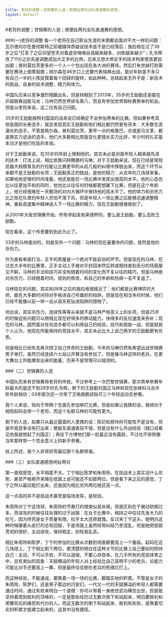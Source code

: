 ```yaml
---
title: 老将的调整；世锦赛的人选；顺便扯两句女队直通赛的感想。
layout: default
---
```


#老将的调整；世锦赛的人选；顺便扯两句女队直通赛的感想。

###(一)老将的调整
每一个老将在自己职业生涯的末期都会面对不大一样的问题：瓦尔德内尔在曼彻斯特之前被媒体质疑说技术是不是已经落后；施拉格在过了38岁之后”打丢了之后仰望苍天对着虚空喃喃自语越来越多，训练越来越少“；孔令辉改了11分之后先是调整成加大正手的比例，后来又想大修反手的技术构架使其更加凶狠；普利莫拉茨更多的一个人一个包出现在各大洲的赛场，然后打朱世赫打到需要在赛场上按摩肩膀；佩尔森在46岁口上还要代表瑞典出战，面对年龄差不多只有自己一半的小孩捉摸着每个回球的旋转，如此种种。总结起来无外乎是：新技术的挑战，自身的技术调整，精力和体力。

中国队历来以竞争激烈残酷出名，但是转眼到了2013年，35岁的王励勤还是能在乒超联赛战胜马龙；马林仍然世界排名第八，而且有参加世界锦标赛男单的机会。但是以老将来说，这二位有自己问题。

35岁的王励勤按照刘国梁的话来说已经确定不会参加男单的比赛。但如果参考其他各国的长寿选手，就会发现其实王励勤和他们相比都仍然更有资本：大多数生涯漫长的选手，不管是佩尔森，普利莫拉茨，更早一点的格鲁巴，亦或是马文革，都是靠实力说话的选手。他们大多数相比周旋变化更擅长实力比拼，年少时的扎实基本功才是他们吃饭的本钱。

对于王励勤来说，在35岁的年龄上限制他的，其实未必是对面年轻人越来越先进的技术：打法上说，相比依靠闪转腾挪的马琳，对于王励勤来说，现在已经是常规武器大规模普及的拧拉能让比赛更早的从前几板的纠缠中挣脱出来，而这个环节从来都不是王励勤的长项；王励勤真正的挑战，是他的精力：从去年的几场球来看，如果给他足够的时间准备，他还是能在一场比赛中发挥出很高的水平。他的心态也比以往更加平和的同时，他也比以往任何时候都更想赢下比赛，但是在这个年龄上，他已经很难在一天数场的对内大循环中保持他的高水平了。他的体力和杀伤力比之现在队里的年轻人恐怕不落下风，但是年轻人一场比赛之后能够迅速调整精神，重新高度集中精神进入下一场比赛的精力，现在王励勤很难做到了。

从2001年大阪世锦赛开始，所有举起圣勃莱德杯的，要么是王励勤，要么击败王励勤。

现在看来，这个传奇要到到此为止了。


33岁的马林面对的，则是另外一个问题：马林的现在最要命的问题，竟然是他的杀伤力。

作为直板单面打法，正手的质量是一个绝对不能妥协的环节。但是现在的马林，在过去大半年的比赛里，正手主动上手被对手封回来然后转成相持直到丢分的场面屡见不鲜。马林的手法和技巧并没有随着时间的变化而不复以往的精巧，但是马林绝对杀伤力，已经随着时间，规则的修改，和自己的年龄和伤病一去不复返了。

马林现在的问题，其实和08年之后的施拉格很接近了：他们都是比赛博弈的大师，能在大多数时间将对手拖进自己布置好的陷阱，但是现在相当多的时候，他们已经不能像以前一样一击从容杀死钻进陷阱的猎物了。

坦白说，其实杀伤力，连续性等等从来就不是马林严格意义上的长项，但是25岁的时候这些问题可以用相比现在好得多的移动能力，快得多的反应速度来弥补；现在的马林，固然面对任何选手都可以利用自己的经验，技巧和周旋一战，但是就我个人认为，他现在所能保持的竞技水平，其实未必比大上自己两岁的王励勤更有优势。

但是相比已经失去再次捍卫自己传奇的王励勤，今年的马琳仍然有希望出战世锦赛男子单打。虽然已经连续六七站公开赛没有参加了，但是像马林这样的老兵，在更大舞台上所能爆发出来的能量，历来不是常理可以揣测的。


###（二）世锦赛的人选

中国队历来有世锦赛带老将的传统。不过参考上一次巴黎世锦赛，那次男单参赛年龄最大的是还不到28岁的孔令辉，剩下的王励勤刘国正马林和现在张继科马龙许昕年龄相仿；03年那次还一次带了王皓唐鹏邱贻可三个年轻运动员参赛。

我个人来说，倾向于带两个生面孔参加单打比赛，但是如果让我猜的话，我倾向于相信起码会带一个老将，而这个名额马林的可能性更大。

剩下的人选，如果只从最近露面的人里猜的话：陈玘和郝帅的可能性不是没有，但是毕竟竞争没有打出来；樊振东直通表现不错，但是没有什么外战经验（随口说看见他我就想起了刘国正）；再往下方博他们那一批最近没有露脸，不过也不排除像当年那样带一个完全意义上的新手参赛。

综上所述，我个人非常好奇最后那个名额带谁。


###（三）女队直通感想闲扯两句

第一直观感觉，水平相差不大。丁宁相比陈梦和朱雨玲，在技战术上其实没什么优势，甚至严格掰开来摊在纸面上说可能还不如那两位。但是看下来之后的感觉，丁宁之所以最后能打出来，还是因为相比另外两位她还高一点。

这一点高的并不是技战术甚至是临场发挥，是经验。

朱雨玲对丁宁这场球，朱雨玲的节奏打的很类似吴尚垠，但是区别在于被动防御过多，而进攻的时候往往处理的过于凶狠：在女子比赛中，相持之中往往先发大力的吃亏，因为终究是女子质量有限，拉手太大还原就慢。反过来丁宁这头，她明白这种时候硬着头皮打的总有回报，于是场面上虽然经常纠结乃至混乱，但是她把思路贯彻的很好，主动进攻，保持稳定，别轻易乱丢。

相比朱雨玲和陈梦，丁宁的参加的比赛从次数到场面都要高上一个量级。起码在这几场球上，丁宁相比剩下两位，更清楚的明白在这种关节的比赛上自己要如何把持自己：主动，不可以手软，不可以退缩，不要心存侥幸。在几乎所有的竞技体育之中，总有类似的现象：天赋横溢的年轻人对上经验比自己高明不少的老兵，论能力可能比对手还要高上一筹，但是最终往往倒在老兵的死缠烂打上。

而这种经验，不能速成，要靠着一场一场的比赛，脚踏实地的积累。不管是女子的朱雨玲，陈梦们，还是男子那边的闫安们，一代又一代的天赋横溢的年轻人都需要通过时间，通过失败来明白一个道理：你可以带着一身绝世武功横空出世，但是能坚持着爬到胜利的顶峰的，一定是那些经历过无数次倒下和站起来，明白要胜利和荣耀背后的痛苦和代价的人。而这无数次的倒下和站起来，胜利和失败，是靠着切实的积累才能建立起来的，这其中没有捷径。